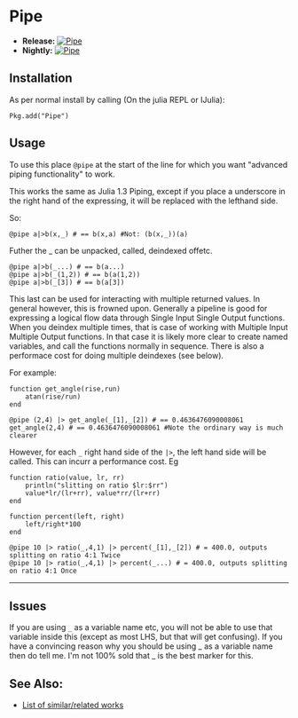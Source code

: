 # Pipe

 - **Release:** [![Pipe](http://pkg.julialang.org/badges/Pipe_release.svg)](http://pkg.julialang.org/?pkg=Pipe&ver=release) 
 - **Nightly:** [![Pipe](http://pkg.julialang.org/badges/Pipe_nightly.svg)](http://pkg.julialang.org/?pkg=Pipe&ver=nightly)

 
## Installation
As per normal install by calling (On the julia REPL or IJulia):

```
Pkg.add("Pipe")
```


## Usage


To use this place `@pipe` at the start of the line for which you want "advanced piping functionality" to work.

This works the same as Julia 1.3 Piping,
except if you place a underscore in the right hand of the expressing, it will be replaced with the lefthand side.

So:

```
@pipe a|>b(x,_) # == b(x,a) #Not: (b(x,_))(a) 
```

Futher  the _ can be unpacked, called, deindexed offetc.

```
@pipe a|>b(_...) # == b(a...)
@pipe a|>b(_(1,2)) # == b(a(1,2))
@pipe a|>b(_[3]) # == b(a[3])
```

This last can be used for interacting with multiple returned values. In general however, this is frowned upon.
Generally a pipeline is good for expressing a logical flow data through Single Input Single Output functions. When you deindex multiple times, that is case of working with Multiple Input Multiple Output functions.
In that case it is likely more clear to create named variables, and call the functions normally in sequence.
There is also a performace cost for doing multiple deindexes (see below).


For example:

```
function get_angle(rise,run)
    atan(rise/run)
end

@pipe (2,4) |> get_angle(_[1],_[2]) # == 0.4636476090008061
get_angle(2,4) # == 0.4636476090008061 #Note the ordinary way is much clearer

```

However, for each `_` right hand side of the `|>`, the left hand side will be called.
This can incurr a performance cost.
Eg

```
function ratio(value, lr, rr)
    println("slitting on ratio $lr:$rr")
    value*lr/(lr+rr), value*rr/(lr+rr)
end

function percent(left, right)
    left/right*100
end

@pipe 10 |> ratio(_,4,1) |> percent(_[1],_[2]) # = 400.0, outputs splitting on ratio 4:1 Twice
@pipe 10 |> ratio(_,4,1) |> percent(_...) # = 400.0, outputs splitting on ratio 4:1 Once
```




---------------------

## Issues

If you are using `_` as a variable name etc, you will not be able to use that variable inside this  (except as most LHS, but that will get confusing). If you have a convincing reason why you should be using _ as a variable name then do tell me.
I'm not 100% sold that _ is the best marker for this.

## See Also:

 - [List of similar/related works](https://github.com/JuliaLang/julia/issues/5571#issuecomment-205754539)
